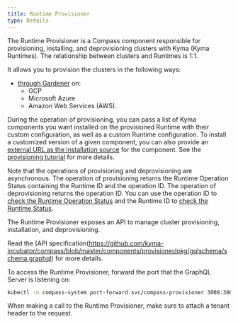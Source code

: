 ```yaml
---
title: Runtime Provisioner
type: Details
---
```


The Runtime Provisioner is a Compass component responsible for provisioning, installing, and deprovisioning clusters with Kyma (Kyma Runtimes). The relationship between clusters and Runtimes is 1:1.

It allows you to provision the clusters in the following ways:
- [through Gardener](#tutorials-provision-clusters-through-gardener) on:
    * GCP
    * Microsoft Azure
    * Amazon Web Services (AWS).

During the operation of provisioning, you can pass a list of Kyma components you want installed on the provisioned Runtime with their custom configuration, as well as a custom Runtime configuration. To install a customized version of a given component, you can also provide an [external URL as the installation source](docs/#configuration-install-components-from-user-defined-ur-ls) for the component. See the [provisioning tutorial](#tutorials-provision-clusters-through-gardener) for more details.

Note that the operations of provisioning and deprovisioning are asynchronous. The operation of provisioning returns the Runtime Operation Status containing the Runtime ID and the operation ID. The operation of deprovisioning returns the operation ID. You can use the operation ID to [check the Runtime Operation Status](#tutorials-check-runtime-operation-status) and the Runtime ID to [check the Runtime Status](#tutorials-check-runtime-status).

The Runtime Provisioner exposes an API to manage cluster provisioning, installation, and deprovisioning.

Read the [API specification(https://github.com/kyma-incubator/compass/blob/master/components/provisioner/pkg/gqlschema/schema.graphql) for more details.

To access the Runtime Provisioner, forward the port that the GraphQL Server is listening on:

```bash
kubectl -n compass-system port-forward svc/compass-provisioner 3000:3000
```

When making a call to the Runtime Provisioner, make sure to attach a tenant header to the request.
